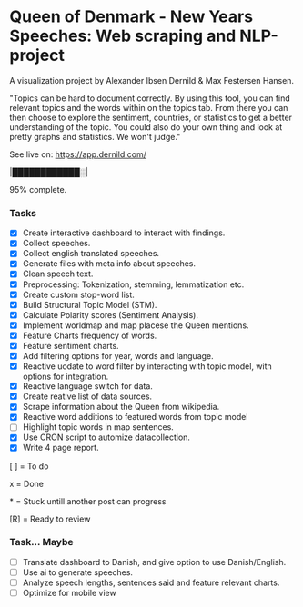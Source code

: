 # Queen of Denmark - New Years Speeches: Web scraping and NLP-project

A visualization project by Alexander Ibsen Dernild & Max Festersen Hansen.

"Topics can be hard to document correctly.
By using this tool, you can find relevant topics and the words within on the topics tab.
From there you can then choose to explore the sentiment, countries, or statistics to get a better understanding of the topic.
You could also do your own thing and look at pretty graphs and statistics. We won't judge."

See live on: https://app.dernild.com/

|████████████░|

95% complete.

### Tasks

- [x] Create interactive dashboard to interact with findings.
- [x] Collect speeches.
- [x] Collect english translated speeches.
- [x] Generate files with meta info about speeches.
- [x] Clean speech text.
- [x] Preprocessing: Tokenization, stemming, lemmatization etc.
- [x] Create custom stop-word list.
- [x] Build Structural Topic Model (STM).
- [x] Calculate Polarity scores (Sentiment Analysis).
- [x] Implement worldmap and map placese the Queen mentions.
- [x] Feature Charts frequency of words.
- [x] Feature sentiment charts.
- [x] Add filtering options for year, words and language.
- [x] Reactive uodate to word filter by interacting with topic model, with options for integration.
- [x] Reactive language switch for data.
- [x] Create reative list of data sources.
- [x] Scrape information about the Queen from wikipedia.
- [x] Reactive word additions to featured words from topic model
- [ ] Highlight topic words in map sentences.
- [x] Use CRON script to automize datacollection.
- [x] Write 4 page report.

[ ] = To do

x = Done

\* = Stuck untill another post can progress

[R] = Ready to review

### Task... Maybe
- [ ] Translate dashboard to Danish, and give option to use Danish/English.
- [ ] Use ai to generate speeches.
- [ ] Analyze speech lengths, sentences said and feature relevant charts.
- [ ] Optimize for mobile view
